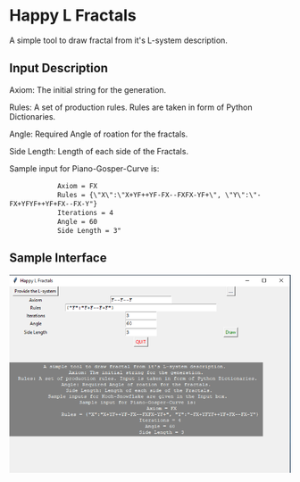 # Happy L Fractals
A simple tool to draw fractal from it's L-system description.

## Input Description
Axiom: The initial string for the generation.

Rules: A set of production rules. Rules are taken in form of Python Dictionaries.

Angle: Required Angle of roation for the fractals.

Side Length: Length of each side of the Fractals.

Sample input for Piano-Gosper-Curve is:

                Axiom = FX
                Rules = {\"X\":\"X+YF++YF-FX--FXFX-YF+\", \"Y\":\"-FX+YFYF++YF+FX--FX-Y"}
                Iterations = 4 
                Angle = 60 
                Side Length = 3"
                
## Sample Interface
![alt text](https://raw.githubusercontent.com/ashiq24/Fractals/main/interface.PNG)


